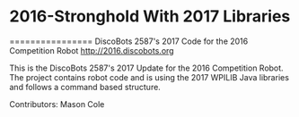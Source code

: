 # 2016-Stronghold With 2017 Libraries
================
DiscoBots 2587's 2017 Code for the 2016 Competition Robot
 http://2016.discobots.org

This is the DiscoBots 2587's 2017 Update for the 2016 Competition Robot. The project contains robot code and is using the 2017 WPILIB Java libraries and follows a command based structure.   
  
Contributors: Mason Cole